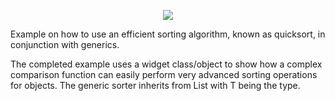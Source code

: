 <p align="center"><img src="http://www.java2novice.com/images/quick-sort1.png"></p>

Example on how to use an efficient sorting algorithm, known as quicksort, in conjunction with generics.

The completed example uses a widget class/object to show how a complex comparison function can easily perform very advanced sorting operations for objects. The generic sorter inherits from List<T> with T being the type.
